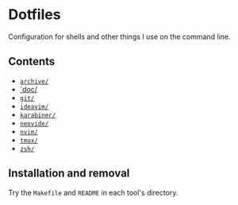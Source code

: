 # Dotfiles

Configuration for shells and other things I use on the command line.

## Contents

- [`archive/`](./archive/README.md)
- [`doc/](./doc/README.md)
- [`git/`](./git/README.md)
- [`ideavim/`](./ideavim/README.md)
- [`karabiner/`](./karabiner/README.md)
- [`neovide/`](./neovide/README.md)
- [`nvim/`](./nvim/README.md)
- [`tmux/`](./tmux/README.md)
- [`zsh/`](./zsh/README.md)

## Installation and removal

Try the `Makefile` and `README` in each tool's directory.
